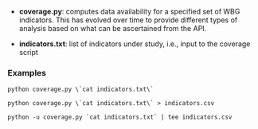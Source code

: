 
* **coverage.py**: computes data availability for a specified set of WBG indicators. This has evolved
  over time to provide different types of analysis based on what can be ascertained from the API.

* **indicators.txt**: list of indicators under study, i.e., input to the coverage script

### Examples ###

```python coverage.py \`cat indicators.txt\` ```

```python coverage.py \`cat indicators.txt\` > indicators.csv```

```python -u coverage.py `cat indicators.txt` | tee indicators.csv```
